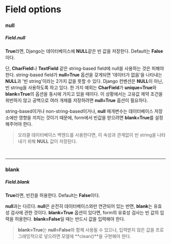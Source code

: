 # Field options

### null

##### Field.null

**True**라면, Django는 데이터베이스에 **NULL**같은 빈 값을 저장한다. Default는 **False**이다.

단, **CharField**나 **TextField** 같은 string-based field에 null을 사용하는 것은 피해야한다. string-based field가 **null=True** 옵션을 갖게되면 '데이터가 없음'을 나타내는 **NULL**과 '빈 string'이라는 2가지 값을 뜻할 수 있다. Django 컨벤션은 **NULL**이 아닌, 빈 string을 사용하도록 하고 있다. 한 가지 예외는 **CharField**가 **unique=True**와 **blank=True**의 옵션을 동시에 가지고 있을 때이다. 이 상황에서는 고유값 제약 조건을 위반하지 않고 공백으로 여러 개체를 저장하려면 **null=True** 옵션이 필요하다.

string-based이거나 non-string-based이거나, **null** 매개변수는 데이터베이스 저장소에만 영향을 끼치는 것이기 때문에, form에서 빈값을 받으려면 **blank=True**를 설정해주어야 한다.  

> 오라클 데이터베이스 백엔드를 사용한다면, 이 속성과 관계없이 빈 string을 나타내기 위해 **NULL** 값이 저장된다.

<br>

---

### blank

##### Field.blank

**True**라면, 빈칸을 허용한다. Default는 **False**이다.

**null**과는 다르다. **null**은 순전히 데이터베이스와만 연관되어 있는 반면, **blank**는 유효성 검사에 관한 것이다. **blank=True** 옵션이 있다면, form의 유효성 검사는 빈 값의 입력을 허용한다. **blank=False**일 때는 반드시 값을 입력해야 한다.

> **blank=True**는 **null=False**와 함께 사용될 수 있으나, 입력받지 않은 값을 프로그래밍적으로 넣으려면 모델에 **clean()**을 구현해야 한다.